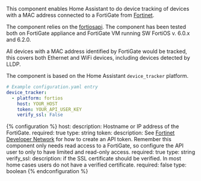 
This component enables Home Assistant to do device tracking of devices with a MAC address connected to a FortiGate from [Fortinet](https://www.fortinet.com).

The component relies on the [fortiosapi](https://pypi.org/project/fortiosapi/).
The component has been tested both on FortiGate appliance and FortiGate VM running SW FortiOS v. 6.0.x and 6.2.0.

All devices with a MAC address identified by FortiGate would be tracked, this covers both Ethernet and WiFi devices, including devices detected by LLDP.

The component is based on the Home Assistant `device_tracker` platform.

```yaml
# Example configuration.yaml entry
device_tracker:
  - platform: fortios
    host: YOUR_HOST
    token: YOUR_API_USER_KEY
    verify_ssl: False
```

{% configuration %}
host:
    description: Hostname or IP address of the FortiGate.
    required: true
    type: string
token:
    description: See [Fortinet Developer Network](https://fndn.fortinet.com) for how to create an API token. Remember this component only needs read access to a FortiGate, so configure the API user to only to have limited and read-only access.
    required: true
    type: string
  verify_ssl:
    description: if the SSL certificate should be verified. In most home cases users do not have a verified certificate.
    required: false
    type: boolean
{% endconfiguration %}

